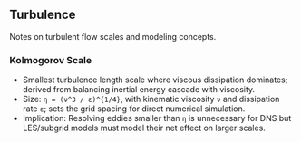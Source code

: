 <!--
title: Turbulence
tags: [fluid-dynamics, turbulence]
-->

## Turbulence

Notes on turbulent flow scales and modeling concepts.

### Kolmogorov Scale
- Smallest turbulence length scale where viscous dissipation dominates; derived from balancing inertial energy cascade with viscosity.
- Size: `η = (ν^3 / ε)^{1/4}`, with kinematic viscosity `ν` and dissipation rate `ε`; sets the grid spacing for direct numerical simulation.
- Implication: Resolving eddies smaller than `η` is unnecessary for DNS but LES/subgrid models must model their net effect on larger scales.
